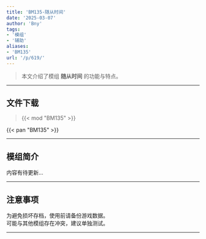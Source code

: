 ```yaml
---
title: 'BM135-随从时间'
date: '2025-03-07'
author: 'Bny'
tags:
- '模组'
- '辅助'
aliases:
- 'BM135'
url: '/p/619/'
---
```


> 本文介绍了模组 **随从时间** 的功能与特点。

---

## 文件下载  

> {{< mod "BM135" >}}  

{{< pan "BM135" >}}  

---

## 模组简介

>  
内容有待更新...  

---

## 注意事项

>  
为避免损坏存档，使用前请备份游戏数据。  
可能与其他模组存在冲突，建议单独测试。  

---

